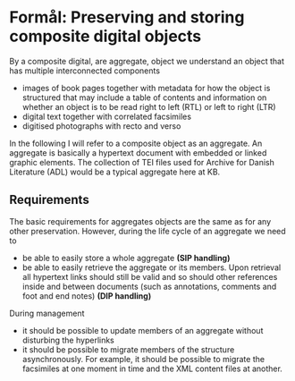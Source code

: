# Formål: Preserving and storing composite digital objects

By a composite digital, are aggregate, object we understand an object that has multiple
interconnected components 

- images of book pages together with metadata for how the object is structured that may include a table of contents and information on whether an object is to be read right to left (RTL) or left to right (LTR)
- digital text together with correlated facsimiles
- digitised photographs with recto and verso

In the following I will refer to a composite object as an aggregate. An aggregate is basically a hypertext document with embedded or linked graphic elements. The collection of TEI files used for Archive for Danish Literature (ADL) would be a typical aggregate here at KB.

## Requirements

The basic requirements for aggregates objects are the same as
for any other preservation. However, during the life cycle of an aggregate we need to

- be able to easily store a whole aggregate __(SIP handling)__
- be able to easily retrieve the aggregate or its members. Upon retrieval all hypertext links should still be valid and so should other references inside and between documents (such as annotations, comments and foot and end notes) __(DIP handling)__

During management

- it should be possible to update members of an aggregate without disturbing the hyperlinks
- it should be possible to migrate members of the structure asynchronously. For example, it should be possible to migrate the facsimiles at one moment in time and the XML content files at another.



